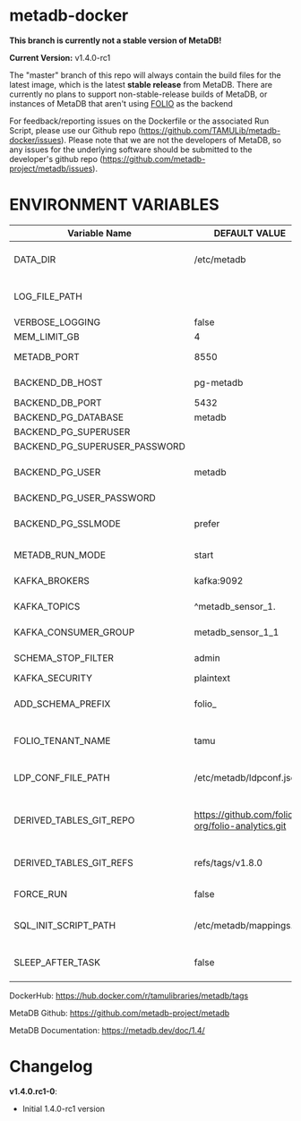 # metadb-docker

**This branch is currently not a stable version of MetaDB!**

**Current Version:** v1.4.0-rc1

The "master" branch of this repo will always contain the build files for the latest image, which is the latest **stable release** from MetaDB. There are currently no plans to support non-stable-release builds of MetaDB, or instances of MetaDB that aren't using [FOLIO](https://folio.org/) as the backend

For feedback/reporting issues on the Dockerfile or the associated Run Script, please use our Github repo (https://github.com/TAMULib/metadb-docker/issues). Please note that we are not the developers of MetaDB, so any issues for the underlying software should be submitted to the developer's github repo (https://github.com/metadb-project/metadb/issues).

# ENVIRONMENT VARIABLES
|        Variable Name        |      DEFAULT VALUE                             |                     VALID OPTIONS                              |                              COMMENTS                             |
|-----------------------------|------------------------------------------------|----------------------------------------------------------------|-------------------------------------------------------------------|
|DATA_DIR                     |       /etc/metadb                              |Any path writeable to UID 1000.                                 |Point to the folder containing 'metadb.conf', or leave default.    |
|LOG_FILE_PATH                |        <null>                                  |Any path writeable to UID 1000, or empty to disable.            |Recommended to keep in persistent storage.                         |
|VERBOSE_LOGGING              |         false                                  |                     true, false                                |                                                                   |
|MEM_LIMIT_GB                 |           4                                    |                                                                |                                                                   |
|METADB_PORT                  |         8550                                   |                    1024 to 65535                               |Port this container will listen on.                                |
|BACKEND_DB_HOST              |       pg-metadb                                |                                                                |FQDN or k8s Service Name for Postgres backend.                     |
|BACKEND_DB_PORT              |         5432                                   |                    1024 to 65535                               |                                                                   |
|BACKEND_PG_DATABASE          |        metadb                                  |                                                                |Must exist ahead of time.                                          |
|BACKEND_PG_SUPERUSER         |        <null>                                  |                                                                |Optional.                                                          |
|BACKEND_PG_SUPERUSER_PASSWORD|        <null>                                  |                                                                |Optional.                                                          |
|BACKEND_PG_USER              |        metadb                                  |                                                                |Postgres User who must own BACKEND_PG_DATABASE.                    |
|BACKEND_PG_USER_PASSWORD     |        <null>                                  |                                                                |                                                                   |
|BACKEND_PG_SSLMODE           |        prefer                                  |disable, allow, prefer, require, verify-ca, verify-full         |Haven't tested with SSL yet.                                       |
|METADB_RUN_MODE              |        start                                   |        start, upgrade, sync, endsync, migrate                  |Read MetaDB docs linked below.                                     |
|KAFKA_BROKERS                |      kafka:9092                                |                                                                |Use comma-separated list for multiple brokers.                     |
|KAFKA_TOPICS                 |   ^metadb_sensor_1\.                           |                                                                |Kafka topics that MetaDB will watch.                               |
|KAFKA_CONSUMER_GROUP         |   metadb_sensor_1_1                            |                                                                |Kafka Consumer Group that MetaDB creates/joins.                    |
|SCHEMA_STOP_FILTER           |         admin                                  |                                                                |Schemas that MetaDB explicitly won't ingest.                       |
|KAFKA_SECURITY               |       plaintext                                |                    plaintext, ssl                              |Haven't tested with SSL yet.                                       |
|ADD_SCHEMA_PREFIX            |        folio_                                  |                                                                |Optional. Prepends value to schema names in analytics DB.          |
|FOLIO_TENANT_NAME            |          tamu                                  |                                                                |Optional. Removes tenant name from ingested schemas.               |
|LDP_CONF_FILE_PATH           |  /etc/metadb/ldpconf.json                      |                                                                |Only needed for "migrate" task. Mounted Secret Recommended.        |
|DERIVED_TABLES_GIT_REPO      |https://github.com/folio-org/folio-analytics.git|URL pointing to any valid git repo.                             |Must be public, must contain 'sql_metadb/derived_tables' folders.  |
|DERIVED_TABLES_GIT_REFS      |     refs/tags/v1.8.0                           |Any exisiting tag(tags)/branch(heads) in repo. Blank to disable.|Refs from DERIVED_TABLES_GIT_REPO to clone to run daily.           |
|FORCE_RUN                    |          false                                 |                      true. false                               |Force sync and endsync tasks to ALWAYS proceed.                    |
|SQL_INIT_SCRIPT_PATH         |     /etc/metadb/mappings.sql                   |Valid file path OR empty. Mounted ConfigMap recommended.        |SQL file run during init process. Include data mappings here.      |
|SLEEP_AFTER_TASK             |              false                             |                       true, false                              |If true the container stops after a task like upgrade, sync, etc   |

DockerHub: https://hub.docker.com/r/tamulibraries/metadb/tags

MetaDB Github: https://github.com/metadb-project/metadb

MetaDB Documentation: https://metadb.dev/doc/1.4/

# Changelog

**v1.4.0.rc1-0**:
- Initial 1.4.0-rc1 version
